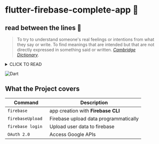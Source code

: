 # flutter-firebase-complete-app :flight_departure:
## read between the lines 	:crystal_ball:
> To try to understand someone's real feelings or intentions from what they say or write. To find meanings that are intended but that are not directly expressed in something said or written. 
[_Cambridge Dictionary_](https://dictionary.cambridge.org/dictionary/english/read-between-the-lines).

<details><summary>CLICK TO READ</summary>
<p>

#### Creating my Portfolio! My work it's my image!

```ruby
   about_app: "Flutter-Firebase App for iOS and Android using Firebase Firestore, Firebase Storage, Google Sign In, with 2 themes from scratch."
```

</p>
</details>

![Dart](https://cdn-icons-png.flaticon.com/512/8663/8663545.png) 



## What the Project covers

| Command | Description |
| --- | --- |
| `firebase ` | app creation with **Firebase CLI** |
| `firebaseUpload` |  Firebase upload data programmatically |
| `firebase login ` |  Upload user data to firebase |
| `OAuth 2.0` |  Access Google APIs |









<!--

![iOS](https://www.svgrepo.com/show/395664/app-store.svg) ![iOS](https://www.logo.wine/a/logo/Android_(operating_system)/Android_(operating_system)-Logo.wine.svg) 
-->

